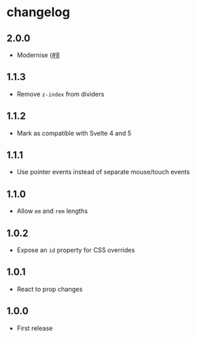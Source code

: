 # changelog

## 2.0.0

- Modernise ([#8](https://github.com/Rich-Harris/svelte-split-pane/pull/8)

## 1.1.3

- Remove `z-index` from dividers

## 1.1.2

- Mark as compatible with Svelte 4 and 5

## 1.1.1

- Use pointer events instead of separate mouse/touch events

## 1.1.0

- Allow `em` and `rem` lengths

## 1.0.2

- Expose an `id` property for CSS overrides

## 1.0.1

- React to prop changes

## 1.0.0

- First release
